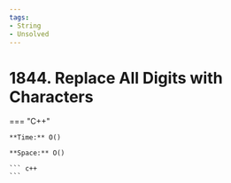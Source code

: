```yaml
---
tags:
- String
- Unsolved
---
```



# 1844. Replace All Digits with Characters

=== "C++"

    **Time:** O()

    **Space:** O()

    ``` c++
    ```